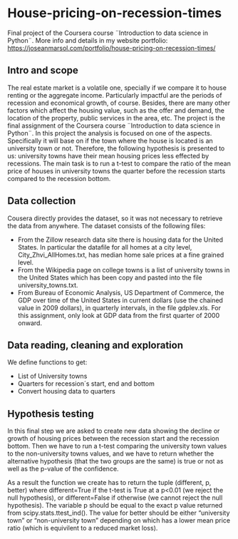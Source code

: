 # House-pricing-on-recession-times
Final project of the Coursera course ¨Introduction to data science in Python¨. More info and details in my website portfolio:
https://joseanmarsol.com/portfolio/house-pricing-on-recession-times/

## Intro and scope
The real estate market is a volatile one, specially if we compare it to house renting or the aggregate income. 
Particularly impactful are the periods of recession and economical growth, of course. 
Besides, there are many other factors which affect the housing value, such as the offer and demand, the location of the property, public services in the area, etc. 
The project is the final assignment of the Coursera course ¨Introduction to data science in Python¨. In this project the analysis is focused on one of the aspects. 
Specifically it will base on if the town where the house is located is an university town or not. 
Therefore, the following hypothesis is presented to us: university towns have their mean housing prices less effected by recessions. 
The main task is to run a t-test to compare the ratio of the mean price of houses in university towns the quarter before the recession starts compared to the recession bottom.

## Data collection
Cousera directly provides the dataset, so it was not necessary to retrieve the data from anywhere. The dataset consists of the following files:

- From the Zillow research data site there is housing data for the United States. In particular the datafile for all homes at a city level, City_Zhvi_AllHomes.txt, has 
median home sale prices at a fine grained level.
- From the Wikipedia page on college towns is a list of university towns in the United States which has been copy and pasted into the file university_towns.txt.
- From Bureau of Economic Analysis, US Department of Commerce, the GDP over time of the United States in current dollars (use the chained value in 2009 dollars), 
in quarterly intervals, in the file gdplev.xls. For this assignment, only look at GDP data from the first quarter of 2000 onward.

## Data reading, cleaning and exploration
We define functions to get:
- List of University towns
- Quarters for recession´s start, end and bottom
- Convert housing data to quarters

## Hypothesis testing
In this final step we are asked to create new data showing the decline or growth of housing prices between the recession start and the recession bottom. 
Then we have to run a t-test comparing the university town values to the non-university towns values, and we have to return whether the alternative 
hypothesis (that the two groups are the same) is true or not as well as the p-value of the confidence.

As a result the function we create has to return the tuple (different, p, better) where different=True if the t-test is True at a p<0.01 (we reject the null hypothesis), 
or different=False if otherwise (we cannot reject the null hypothesis). The variable p should be equal to the exact p value returned from scipy.stats.ttest_ind(). 
The value for better should be either “university town” or “non-university town” depending on which has a lower mean price ratio (which is equivilent to 
a reduced market loss).
